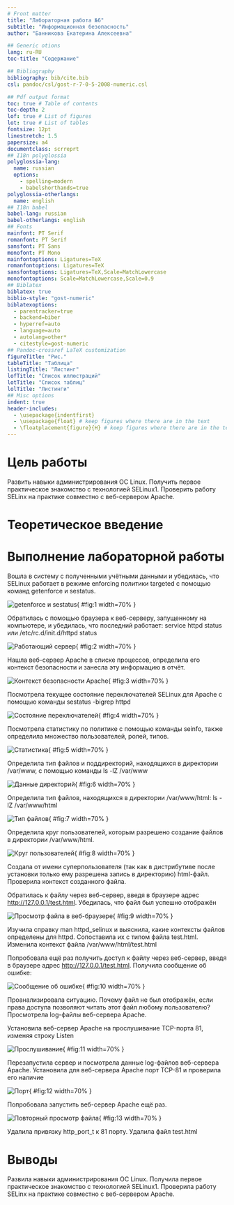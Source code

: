 ```yaml
---
# Front matter
title: "Лабораторная работа №6"
subtitle: "Информационная безопасность"
author: "Банникова Екатерина Алексеевна"

## Generic otions
lang: ru-RU
toc-title: "Содержание"

## Bibliography
bibliography: bib/cite.bib
csl: pandoc/csl/gost-r-7-0-5-2008-numeric.csl

## Pdf output format
toc: true # Table of contents
toc-depth: 2
lof: true # List of figures
lot: true # List of tables
fontsize: 12pt
linestretch: 1.5
papersize: a4
documentclass: scrreprt
## I18n polyglossia
polyglossia-lang:
  name: russian
  options:
	- spelling=modern
	- babelshorthands=true
polyglossia-otherlangs:
  name: english
## I18n babel
babel-lang: russian
babel-otherlangs: english
## Fonts
mainfont: PT Serif
romanfont: PT Serif
sansfont: PT Sans
monofont: PT Mono
mainfontoptions: Ligatures=TeX
romanfontoptions: Ligatures=TeX
sansfontoptions: Ligatures=TeX,Scale=MatchLowercase
monofontoptions: Scale=MatchLowercase,Scale=0.9
## Biblatex
biblatex: true
biblio-style: "gost-numeric"
biblatexoptions:
  - parentracker=true
  - backend=biber
  - hyperref=auto
  - language=auto
  - autolang=other*
  - citestyle=gost-numeric
## Pandoc-crossref LaTeX customization
figureTitle: "Рис."
tableTitle: "Таблица"
listingTitle: "Листинг"
lofTitle: "Список иллюстраций"
lotTitle: "Список таблиц"
lolTitle: "Листинги"
## Misc options
indent: true
header-includes:
  - \usepackage{indentfirst}
  - \usepackage{float} # keep figures where there are in the text
  - \floatplacement{figure}{H} # keep figures where there are in the text
---
```


# Цель работы

Развить навыки администрирования ОС Linux. Получить первое практическое знакомство с технологией SELinux1. 
Проверить работу SELinx на практике совместно с веб-сервером Apache.

# Теоретическое введение



# Выполнение лабораторной работы

Вошла в систему с полученными учётными данными и убедилась, что SELinux работает в режиме enforcing политики targeted с помощью команд getenforce и sestatus.

![getenforce и sestatus](image/1.PNG){ #fig:1 width=70% }

Обратилась с помощью браузера к веб-серверу, запущенному на компьютере, и убедилась, что последний работает:
service httpd status
или
/etc/rc.d/init.d/httpd status

![Работающий сервер](image/2.PNG){ #fig:2 width=70% }

Нашла веб-сервер Apache в списке процессов, определила его контекст безопасности и занесла эту информацию в отчёт. 

![Контекст безопасности Apache](image/3.PNG){ #fig:3 width=70% }

Посмотрела текущее состояние переключателей SELinux для Apache с помощью команды sestatus -bigrep httpd

![Состояние переключателей](image/4.PNG){ #fig:4 width=70% }

Посмотрела статистику по политике с помощью команды seinfo, также определила множество пользователей, ролей, типов.

![Статистика](image/5.PNG){ #fig:5 width=70% }

Определила тип файлов и поддиректорий, находящихся в директории /var/www, с помощью команды ls -lZ /var/www

![Данные директорий](image/6.PNG){ #fig:6 width=70% }

Определила тип файлов, находящихся в директории /var/www/html: ls -lZ /var/www/html

![Тип файлов](image/7.PNG){ #fig:7 width=70% }


Определила круг пользователей, которым разрешено создание файлов в директории /var/www/html.

![Круг пользователей](image/8.PNG){ #fig:8 width=70% }


Создала от имени суперпользователя (так как в дистрибутиве после установки только ему разрешена запись в директорию) html-файл. Проверила контекст созданного файла. 

Обратилась к файлу через веб-сервер, введя в браузере адрес http://127.0.0.1/test.html. Убедилась, что файл был успешно отображён

![Просмотр файла в веб-браузере](image/9.PNG){ #fig:9 width=70% }

Изучила справку man httpd_selinux и выяснила, какие контексты файлов определены для httpd. Сопоставила их с типом файла
test.html. Изменила контекст файла /var/www/html/test.html 

Попробовала ещё раз получить доступ к файлу через веб-сервер, введя в браузере адрес http://127.0.0.1/test.html. Получила сообщение об ошибке:

![Сообщение об ошибке](image/10.PNG){ #fig:10 width=70% }

Проанализировала ситуацию. Почему файл не был отображён, если права доступа позволяют читать этот файл любому пользователю?
Просмотрела log-файлы веб-сервера Apache.

Установила веб-сервер Apache на прослушивание TCP-порта 81, изменяя строку Listen

![Прослушивание](image/11.PNG){ #fig:11 width=70% }

Перезапустила сервер и посмотрела данные log-файлов веб-сервера Apache. Установила для веб-сервера Apache порт TCP-81 и проверила его наличие

![Порт](image/12.PNG){ #fig:12 width=70% }

Попробовала запустить веб-сервер Apache ещё раз.

![Повторный просмотр файла](image/13.PNG){ #fig:13 width=70% }

Удалила привязку http_port_t к 81 порту. Удалила файл test.html


# Выводы

Развила навыки администрирования ОС Linux. Получила первое практическое знакомство с технологией SELinux1. 
Проверила работу SELinx на практике совместно с веб-сервером Apache.
